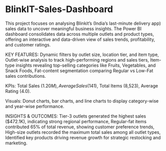 # BlinkIT-Sales-Dashboard

This project focuses on analysing Blinkit’s (India’s last-minute delivery app) sales data to uncover meaningful business insights. The Power BI dashboard consolidates data across multiple outlets and product types, offering an interactive and data-driven view of sales trends, profitability, and customer ratings.

KEY FEATURES:
Dynamic filters by outlet size, location tier, and item type, Outlet-wise analysis to track high-performing regions and sales tiers,
Item-type insights revealing top-selling categories like Fruits, Vegetables, and Snack Foods,
Fat-content segmentation comparing Regular vs Low-Fat sales contributions.

KPIs: Total Sales ($1.20M), Average Sales ($141), Total Items (8,523), Average Rating (4.0).

Visuals: Donut charts, bar charts, and line charts to display category-wise and year-wise performance.


INSIGHTS & OUTCOMES: 
Tier-3 outlets generated the highest sales ($472.1K), indicating strong regional performance,
Regular-fat items contributed 65% of total revenue, showing customer preference trends,
High-size outlets recorded the maximum total sales among all outlet types,
Identified key products driving revenue growth for strategic restocking and marketing.
